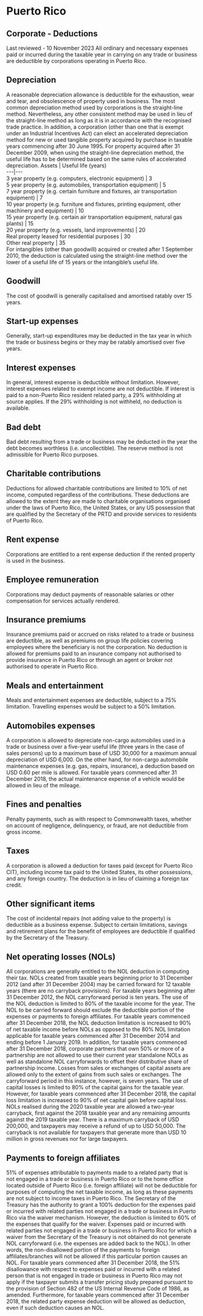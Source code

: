# Puerto Rico
## Corporate - Deductions
Last reviewed - 10 November 2023
All ordinary and necessary expenses paid or incurred during the taxable year in carrying on any trade or business are deductible by corporations operating in Puerto Rico.
## Depreciation
A reasonable depreciation allowance is deductible for the exhaustion, wear and tear, and obsolescence of property used in business. The most common depreciation method used by corporations is the straight-line method. Nevertheless, any other consistent method may be used in lieu of the straight-line method as long as it is in accordance with the recognised trade practice. In addition, a corporation (other than one that is exempt under an Industrial Incentives Act) can elect an accelerated depreciation method for new or used tangible property acquired by purchase in taxable years commencing after 30 June 1995.
For property acquired after 31 December 2009, when using the straight-line depreciation method, the useful life has to be determined based on the same rules of accelerated depreciation.
Assets | Useful life (years)  
---|---  
3 year property (e.g. computers, electronic equipment) | 3  
5 year property (e.g. automobiles, transportation equipment) | 5  
7 year property (e.g. certain furniture and fixtures, air transportation equipment) | 7  
10 year property (e.g. furniture and fixtures, printing equipment, other machinery and equipment) | 10  
15 year property (e.g. certain air transportation equipment, natural gas plants) | 15  
20 year property (e.g. vessels, land improvements) | 20  
Real property leased for residential purposes | 30  
Other real property | 35  
For intangibles (other than goodwill) acquired or created after 1 September 2010, the deduction is calculated using the straight-line method over the lower of a useful life of 15 years or the intangible’s useful life.
## Goodwill
The cost of goodwill is generally capitalised and amortised ratably over 15 years.
## Start-up expenses
Generally, start-up expenditures may be deducted in the tax year in which the trade or business begins or they may be ratably amortised over five years.
## Interest expenses
In general, interest expense is deductible without limitation. However, interest expenses related to exempt income are not deductible. If interest is paid to a non-Puerto Rico resident related party, a 29% withholding at source applies. If the 29% withholding is not withheld, no deduction is available.
## Bad debt
Bad debt resulting from a trade or business may be deducted in the year the debt becomes worthless (i.e. uncollectible). The reserve method is not admissible for Puerto Rico purposes.
## Charitable contributions
Deductions for allowed charitable contributions are limited to 10% of net income, computed regardless of the contributions. These deductions are allowed to the extent they are made to charitable organisations organised under the laws of Puerto Rico, the United States, or any US possession that are qualified by the Secretary of the PRTD and provide services to residents of Puerto Rico.
## Rent expense
Corporations are entitled to a rent expense deduction if the rented property is used in the business.
## Employee remuneration
Corporations may deduct payments of reasonable salaries or other compensation for services actually rendered.
## Insurance premiums
Insurance premiums paid or accrued on risks related to a trade or business are deductible, as well as premiums on group life policies covering employees where the beneficiary is not the corporation. No deduction is allowed for premiums paid to an insurance company not authorised to provide insurance in Puerto Rico or through an agent or broker not authorised to operate in Puerto Rico.
## Meals and entertainment
Meals and entertainment expenses are deductible, subject to a 75% limitation. Travelling expenses would be subject to a 50% limitation.
## Automobiles expenses
A corporation is allowed to depreciate non-cargo automobiles used in a trade or business over a five-year useful life (three years in the case of sales persons) up to a maximum base of USD 30,000 for a maximum annual depreciation of USD 6,000.
On the other hand, for non-cargo automobile maintenance expenses (e.g. gas, repairs, insurance), a deduction based on USD 0.60 per mile is allowed. For taxable years commenced after 31 December 2018, the actual maintenance expense of a vehicle would be allowed in lieu of the mileage.
## Fines and penalties
Penalty payments, such as with respect to Commonwealth taxes, whether on account of negligence, delinquency, or fraud, are not deductible from gross income.
## Taxes
A corporation is allowed a deduction for taxes paid (except for Puerto Rico CIT), including income tax paid to the United States, its other possessions, and any foreign country. The deduction is in lieu of claiming a foreign tax credit.
## Other significant items
The cost of incidental repairs (not adding value to the property) is deductible as a business expense.
Subject to certain limitations, savings and retirement plans for the benefit of employees are deductible if qualified by the Secretary of the Treasury.
## Net operating losses (NOLs)
All corporations are generally entitled to the NOL deduction in computing their tax. NOLs created from taxable years beginning prior to 31 December 2012 (and after 31 December 2004) may be carried forward for 12 taxable years (there are no carryback provisions). For taxable years beginning after 31 December 2012, the NOL carryforward period is ten years. The use of the NOL deduction is limited to 80% of the taxable income for the year. The NOL to be carried forward should exclude the deductible portion of the expenses or payments to foreign affiliates.
For taxable years commenced after 31 December 2018, the NOL deduction limitation is increased to 90% of net taxable income before NOLs as opposed to the 80% NOL limitation applicable for taxable years commenced after 31 December 2014 and ending before 1 January 2019. In addition, for taxable years commenced after 31 December 2018, corporate partners that own 50% or more of a partnership are not allowed to use their current year standalone NOLs as well as standalone NOL carryforwards to offset their distributive share of partnership income.
Losses from sales or exchanges of capital assets are allowed only to the extent of gains from such sales or exchanges. The carryforward period in this instance, however, is seven years. The use of capital losses is limited to 80% of the capital gains for the taxable year. However, for taxable years commenced after 31 December 2018, the capital loss limitation is increased to 90% of net capital gain before capital loss.
NOLs realised during the 2020 taxable year are allowed a two-year carryback, first against the 2018 taxable year and any remaining amounts against the 2019 taxable year. There is a maximum carryback of USD 200,000, and taxpayers may receive a refund of up to USD 50,000. The carryback is not available for taxpayers that generate more than USD 10 million in gross revenues nor for large taxpayers.
## Payments to foreign affiliates
51% of expenses attributable to payments made to a related party that is not engaged in a trade or business in Puerto Rico or to the home office located outside of Puerto Rico (i.e. foreign affiliate) will not be deductible for purposes of computing the net taxable income, as long as these payments are not subject to income taxes in Puerto Rico.
The Secretary of the Treasury has the authority to grant a 100% deduction for the expenses paid or incurred with related parties not engaged in a trade or business in Puerto Rico via the waiver mechanism. However, the deduction is limited to 60% of the expenses that qualify for the waiver.
Expenses paid or incurred with related parties not engaged in a trade or business in Puerto Rico for which a waiver from the Secretary of the Treasury is not obtained do not generate NOL carryforward (i.e. the expenses are added back to the NOL). In other words, the non-disallowed portion of the payments to foreign affiliates/branches will not be allowed if this particular portion causes an NOL.
For taxable years commenced after 31 December 2018, the 51% disallowance with respect to expenses paid or incurred with a related person that is not engaged in trade or business in Puerto Rico may not apply if the taxpayer submits a transfer pricing study prepared pursuant to the provision of Section 482 of the US Internal Revenue Code of 1986, as amended. Furthermore, for taxable years commenced after 31 December 2018, the related party expense deduction will be allowed as deduction, even if such deduction causes an NOL.
